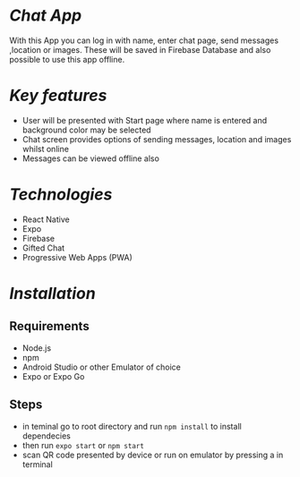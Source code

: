 # ***Chat App***

With this App you can log in with name, enter chat page, send messages ,location or images.
These will be saved in Firebase Database and also possible to use this app offline.

# ***Key features***

-  User will be presented with Start page where name is entered and background color may be selected
-  Chat screen provides options of sending messages, location and images whilst online
-  Messages can be viewed offline also

# ***Technologies***

- React Native
- Expo
- Firebase
- Gifted Chat
- Progressive Web Apps (PWA)

# ***Installation***

## Requirements

- Node.js
- npm
- Android Studio or other Emulator of choice
- Expo or Expo Go

## Steps

- in teminal go to root directory and run ```npm install``` to install dependecies
- then run ```expo start``` or ```npm start```
- scan QR code presented by device or run on emulator by pressing a in terminal

